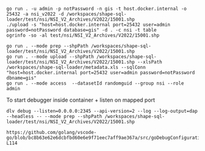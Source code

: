     go run . -u admin -p notPassword -n gis -t host.docker.internal -o 25432 -a nsi_v2022 -d /workspaces/shape-sql-loader/test/nsi/NSI_V2_Archives/V2022/15001.shp
    ./upload -s "host=host.docker.internal port=25432 user=admin password=notPassword database=gis" -d . -c nsi -t table
    ogrinfo -so -al test/nsi/NSI_V2_Archives/V2022/15001.shp

    go run . --mode prep --shpPath /workspaces/shape-sql-loader/test/nsi/NSI_V2_Archives/V2022/15001.shp
    go run . --mode upload --shpPath /workspaces/shape-sql-loader/test/nsi/NSI_V2_Archives/V2022/15001.shp --xlsPath /workspaces/shape-sql-loader/metadata.xls --sqlConn "host=host.docker.internal port=25432 user=admin password=notPassword dbname=gis"
    go run . --mode access  --datasetId randomguid --group nsi --role admin

To start debugger inside container + listen on mapped port

    dlv debug --listen=0.0.0.0:2345 --api-version=2 --log --log-output=dap --headless -- --mode prep --shpPath /workspaces/shape-sql-loader/test/nsi/NSI_V2_Archives/V2022/15001.shp

    https://github.com/golang/vscode-go/blob/bc8b63e62e6dcbfbd60e6e9f71eec7aff9ae367a/src/goDebugConfiguration.ts#L31-L114
